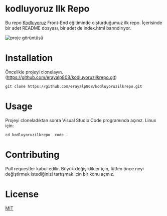 # kodluyoruz Ilk Repo
Bu repo [Kodluyoruz](https://kodluyoruz.org) Front-End eğitiminde olşturduğumuz ilk repo. İçerisinde bir adet README dosyası, bir adet de index.html barındırıyor.

![proje görüntüsü](https://user-images.githubusercontent.com/110730207/192768062-cc0893cc-ebac-4606-92d1-b18f8a7e8a26.png)

# Installation
Öncelikle projeyi clonelayın. (https://github.com/erayalp808/kodluyoruzilkrepo.git)

`git clone https://github.com/erayalp808/kodluyoruzilkrepo.git`

# Usage
Projeyi cloneladıktan sonra Visual Studio Code programında açınız.
Linux için:

`cd kodluyoruzilkrepo 
code .`

# Contributing
Pull requestler kabul edilir. Büyük değişiklikler için, lütfen önce neyi değiştirmek istediğinizi tartışmak için bir konu açınız.

# License
[MIT](https://choosealicense.com/licenses/mit/)